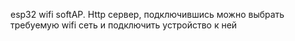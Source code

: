 esp32 wifi softAP.
Http сервер, подключившись можно выбрать требуемую wifi сеть и подключить устройство к ней
